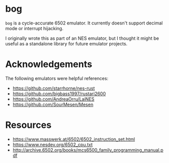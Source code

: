 # bog

`bog` is a cycle-accurate 6502 emulator. It currently doesn't support decimal
mode or interrupt hijacking.

I originally wrote this as part of an NES emulator, but I thought it might be
useful as a standalone library for future emulator projects.

# Acknowledgements

The following emulators were helpful references:

- https://github.com/starrhorne/nes-rust
- https://github.com/bigbass1997/rustari2600
- https://github.com/AndreaOrru/LaiNES
- https://github.com/SourMesen/Mesen

# Resources

- https://www.masswerk.at/6502/6502_instruction_set.html
- https://www.nesdev.org/6502_cpu.txt
- http://archive.6502.org/books/mcs6500_family_programming_manual.pdf
